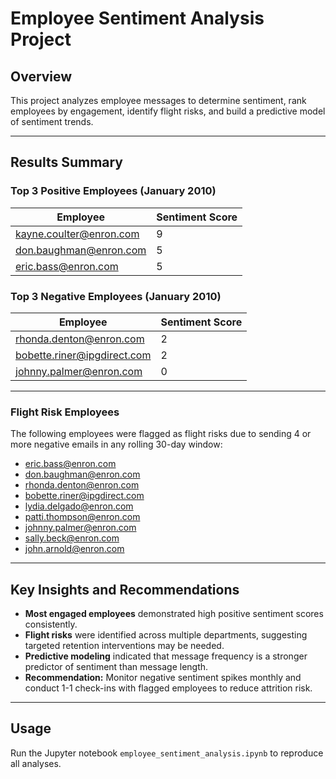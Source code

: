 # Employee Sentiment Analysis Project

## Overview

This project analyzes employee messages to determine sentiment, rank employees by engagement, identify flight risks, and build a predictive model of sentiment trends.

---

## Results Summary

### Top 3 Positive Employees (January 2010)

| Employee                  | Sentiment Score |
|----------------------------|-----------------|
| kayne.coulter@enron.com   | 9               |
| don.baughman@enron.com    | 5               |
| eric.bass@enron.com       | 5               |

### Top 3 Negative Employees (January 2010)

| Employee                     | Sentiment Score |
|-------------------------------|-----------------|
| rhonda.denton@enron.com     | 2               |
| bobette.riner@ipgdirect.com | 2               |
| johnny.palmer@enron.com     | 0               |

---

### Flight Risk Employees

The following employees were flagged as flight risks due to sending 4 or more negative emails in any rolling 30-day window:

- eric.bass@enron.com
- don.baughman@enron.com
- rhonda.denton@enron.com
- bobette.riner@ipgdirect.com
- lydia.delgado@enron.com
- patti.thompson@enron.com
- johnny.palmer@enron.com
- sally.beck@enron.com
- john.arnold@enron.com

---

## Key Insights and Recommendations

- **Most engaged employees** demonstrated high positive sentiment scores consistently.
- **Flight risks** were identified across multiple departments, suggesting targeted retention interventions may be needed.
- **Predictive modeling** indicated that message frequency is a stronger predictor of sentiment than message length.
- **Recommendation:** Monitor negative sentiment spikes monthly and conduct 1-1 check-ins with flagged employees to reduce attrition risk.

---

## Usage

Run the Jupyter notebook `employee_sentiment_analysis.ipynb` to reproduce all analyses.

